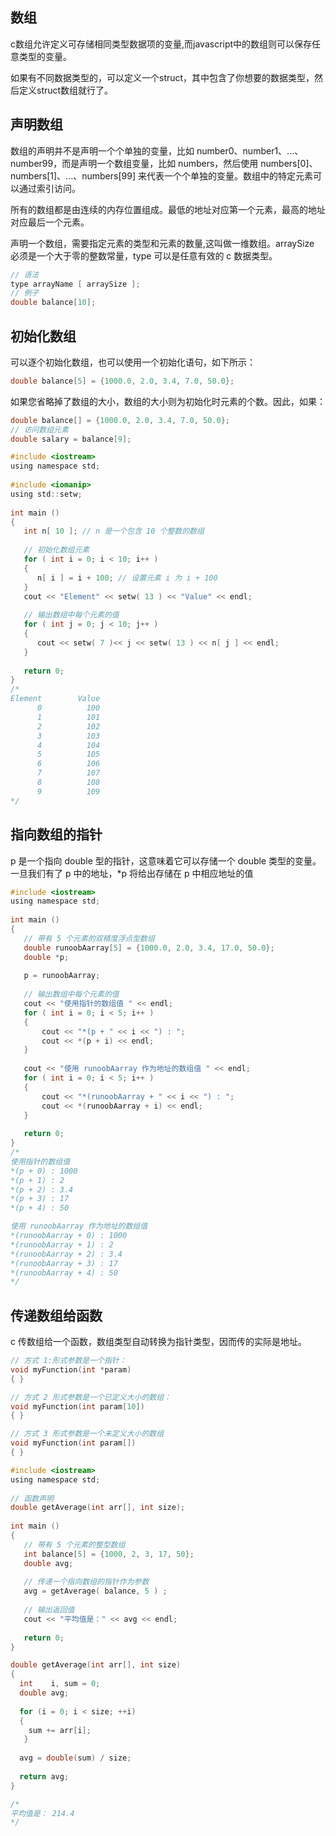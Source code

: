 ## 数组
c数组允许定义可存储相同类型数据项的变量,而javascript中的数组则可以保存任意类型的变量。

如果有不同数据类型的，可以定义一个struct，其中包含了你想要的数据类型，然后定义struct数组就行了。
## 声明数组
数组的声明并不是声明一个个单独的变量，比如 number0、number1、...、number99，而是声明一个数组变量，比如 numbers，然后使用 numbers[0]、numbers[1]、...、numbers[99] 来代表一个个单独的变量。数组中的特定元素可以通过索引访问。

所有的数组都是由连续的内存位置组成。最低的地址对应第一个元素，最高的地址对应最后一个元素。

声明一个数组，需要指定元素的类型和元素的数量,这叫做一维数组。arraySize 必须是一个大于零的整数常量，type 可以是任意有效的 c 数据类型。
```c
// 语法
type arrayName [ arraySize ];
// 例子
double balance[10];
```

## 初始化数组
可以逐个初始化数组，也可以使用一个初始化语句，如下所示：
```c
double balance[5] = {1000.0, 2.0, 3.4, 7.0, 50.0};
```
如果您省略掉了数组的大小，数组的大小则为初始化时元素的个数。因此，如果：
```c
double balance[] = {1000.0, 2.0, 3.4, 7.0, 50.0};
// 访问数组元素
double salary = balance[9];
```

```c
#include <iostream>
using namespace std;
 
#include <iomanip>
using std::setw;
 
int main ()
{
   int n[ 10 ]; // n 是一个包含 10 个整数的数组
 
   // 初始化数组元素          
   for ( int i = 0; i < 10; i++ )
   {
      n[ i ] = i + 100; // 设置元素 i 为 i + 100
   }
   cout << "Element" << setw( 13 ) << "Value" << endl;
 
   // 输出数组中每个元素的值                     
   for ( int j = 0; j < 10; j++ )
   {
      cout << setw( 7 )<< j << setw( 13 ) << n[ j ] << endl;
   }
 
   return 0;
}
/*
Element        Value
      0          100
      1          101
      2          102
      3          103
      4          104
      5          105
      6          106
      7          107
      8          108
      9          109
*/
```

## 指向数组的指针
p 是一个指向 double 型的指针，这意味着它可以存储一个 double 类型的变量。一旦我们有了 p 中的地址，*p 将给出存储在 p 中相应地址的值
```c
#include <iostream>
using namespace std;
 
int main ()
{
   // 带有 5 个元素的双精度浮点型数组
   double runoobAarray[5] = {1000.0, 2.0, 3.4, 17.0, 50.0};
   double *p;
 
   p = runoobAarray;
 
   // 输出数组中每个元素的值
   cout << "使用指针的数组值 " << endl; 
   for ( int i = 0; i < 5; i++ )
   {
       cout << "*(p + " << i << ") : ";
       cout << *(p + i) << endl;
   }
 
   cout << "使用 runoobAarray 作为地址的数组值 " << endl;
   for ( int i = 0; i < 5; i++ )
   {
       cout << "*(runoobAarray + " << i << ") : ";
       cout << *(runoobAarray + i) << endl;
   }
 
   return 0;
}
/*
使用指针的数组值 
*(p + 0) : 1000
*(p + 1) : 2
*(p + 2) : 3.4
*(p + 3) : 17
*(p + 4) : 50

使用 runoobAarray 作为地址的数组值 
*(runoobAarray + 0) : 1000
*(runoobAarray + 1) : 2
*(runoobAarray + 2) : 3.4
*(runoobAarray + 3) : 17
*(runoobAarray + 4) : 50
*/
```

## 传递数组给函数
c 传数组给一个函数，数组类型自动转换为指针类型，因而传的实际是地址。

```c
// 方式 1:形式参数是一个指针：
void myFunction(int *param)
{ }

// 方式 2 形式参数是一个已定义大小的数组：
void myFunction(int param[10])
{ }

// 方式 3 形式参数是一个未定义大小的数组
void myFunction(int param[])
{ }
```

```c
#include <iostream>
using namespace std;
 
// 函数声明
double getAverage(int arr[], int size);
 
int main ()
{
   // 带有 5 个元素的整型数组
   int balance[5] = {1000, 2, 3, 17, 50};
   double avg;
 
   // 传递一个指向数组的指针作为参数
   avg = getAverage( balance, 5 ) ;
 
   // 输出返回值
   cout << "平均值是：" << avg << endl; 
    
   return 0;
}

double getAverage(int arr[], int size)
{
  int    i, sum = 0;       
  double avg;          
 
  for (i = 0; i < size; ++i)
  {
    sum += arr[i];
   }
 
  avg = double(sum) / size;
 
  return avg;
}

/*
平均值是： 214.4
*/
```
